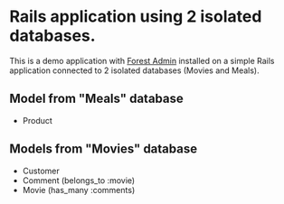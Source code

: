 # Rails application using 2 isolated databases.

This is a demo application with [Forest Admin](https://www.forestadmin.com) installed on a simple Rails application connected to 2 isolated databases (Movies and Meals).

## Model from "Meals" database
- Product

## Models from "Movies" database
- Customer
- Comment (belongs_to :movie)
- Movie (has_many :comments)
